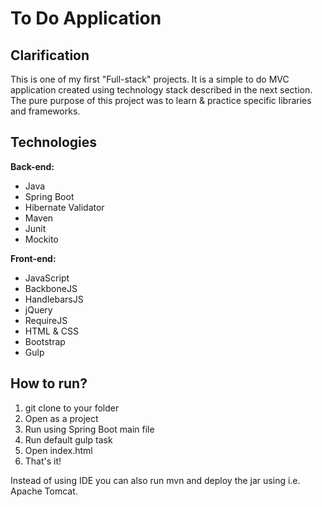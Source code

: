 # To Do Application #

## Clarification ##
This is one of my first "Full-stack" projects.
It is a simple to do MVC application created using technology stack described in the next section.
The pure purpose of this project was to learn & practice specific libraries and frameworks.

## Technologies ##

**Back-end:**
* Java
* Spring Boot
* Hibernate Validator
* Maven
* Junit
* Mockito

**Front-end:**

* JavaScript
* BackboneJS
* HandlebarsJS
* jQuery
* RequireJS
* HTML & CSS
* Bootstrap
* Gulp

## How to run? ##
1. git clone to your folder
2. Open as a project
3. Run using Spring Boot main file
5. Run default gulp task
5. Open index.html
6. That's it!

Instead of using IDE you can also run mvn and deploy the jar using i.e. Apache Tomcat.